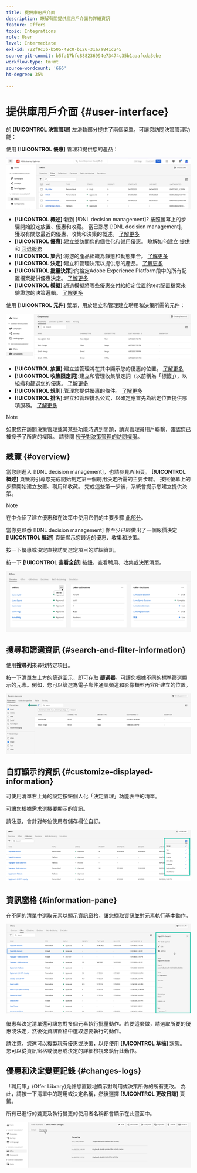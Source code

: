 ```yaml
---
title: 提供庫用戶介面
description: 瞭解有關提供庫用戶介面的詳細資訊
feature: Offers
topic: Integrations
role: User
level: Intermediate
exl-id: 722f9c3b-b505-48c0-b126-31a7a841c245
source-git-commit: b5fa17bfc888236994e73474c35b1aaafcda3ebe
workflow-type: tm+mt
source-wordcount: '666'
ht-degree: 35%

---
```


# 提供庫用戶介面 {#user-interface}

的 **[!UICONTROL 決策管理]** 左滑軌部分提供了兩個菜單，可讓您訪問決策管理功能：

使用 **[!UICONTROL 優惠]** 管理和提供您的產品：


![](../assets/offers_menu.png)

* **[!UICONTROL 概述]**:新到 [!DNL decision management]? 按照螢幕上的步驟開始設定放置、優惠和收藏。 當已熟悉 [!DNL decision management]，獲取有關您最近的優惠、收集和決策的概述。 [了解更多](#overview)
* **[!UICONTROL 優惠]**:建立並訪問您的個性化和備用優惠。 瞭解如何建立 [提供](../offer-library/creating-personalized-offers.md) 和 [回退服務](../offer-library/creating-fallback-offers.md)
* **[!UICONTROL 集合]**:將您的產品組織為靜態和動態集合。 [了解更多](../offer-library/creating-collections.md)
* **[!UICONTROL 決定]**:建立和管理決策以提供您的產品。 [了解更多](../offer-activities/create-offer-activities.md)
* **[!UICONTROL 批量決策]**:向給定Adobe Experience Platform段中的所有配置檔案提供優惠決定。 [了解更多](../batch-delivery.md)
* **[!UICONTROL 模擬]**:通過模擬將哪些優惠交付給給定位置的test配置檔案來驗證您的決策邏輯。 [了解更多](../offer-activities/simulation.md)

使用 **[!UICONTROL 元件]** 菜單，用於建立和管理建立聘用和決策所需的元件：

![](../assets/offer_activities.png)

* **[!UICONTROL 放置]**:建立並管理將在其中顯示您的優惠的位置。 [了解更多](../offer-library/creating-placements.md)
* **[!UICONTROL 收集限定詞]**:建立和管理收集限定詞（以前稱為「標籤」），以組織和篩選您的優惠。 [了解更多](../offer-library/creating-tags.md)
* **[!UICONTROL 規則]**:管理您提供優惠的條件。 [了解更多](../offer-library/creating-decision-rules.md)
* **[!UICONTROL 排名]**:建立和管理排名公式，以確定應首先為給定位置提供哪項服務。 [了解更多](../ranking/create-ranking-formulas.md)

>[!NOTE]
>
>如果您在訪問決策管理或其某些功能時遇到問題，請與管理員用戶聯繫，確認您已被授予了所需的權限。 請參閱 [授予對決策管理的訪問權限](starting-offer-decisioning.md#granting-acess-to-decision-management)。

## 總覽 {#overview}

當您剛進入 [!DNL decision management]，也請參見Wiki頁。 **[!UICONTROL 概述]** 頁籤將引導您完成開始制定第一個聘用決定所需的主要步驟。 按照螢幕上的步驟開始建立放置、聘用和收藏。 完成這些第一步後，系統會提示您建立提供決策。

>[!NOTE]
>
>在中介紹了建立優惠和在決策中使用它們的主要步驟 [此部分](../offer-library/key-steps.md)。

當你更熟悉 [!DNL decision management] 你至少已經做出了一個報價決定 **[!UICONTROL 概述]** 頁籤顯示您最近的優惠、收集和決策。

按一下優惠或決定直接訪問選定項目的詳細資訊。

按一下 **[!UICONTROL 查看全部]** 按鈕，查看聘用、收集或決策清單。

![](../assets/overview_view-all.png)

## 搜尋和篩選資訊 {#search-and-filter-information}

使用&#x200B;**搜尋列**&#x200B;來尋找特定項目。

按一下清單左上方的篩選圖示，即可存取 **篩選器**。可讓您根據不同的標準篩選顯示的元素。例如，您可以篩選為電子郵件通訊頻道和影像類型內容所建立的位置。

![](../assets/filters.png)

## 自訂顯示的資訊 {#customize-displayed-information}

可使用清單右上角的設定按鈕個人化「決定管理」功能表中的清單。

可讓您根據需求選擇要顯示的資訊。

請注意，會針對每位使用者儲存欄位自訂。

![](../assets/columns.png)

## 資訊窗格 {#information-pane}

在不同的清單中選取元素以顯示資訊窗格，讓您擷取資訊並對元素執行基本動作。

![](../assets/information-pane.png)

優惠與決定清單還可讓您對多個元素執行批量動作。若要這麼做，請選取所要的優惠或決定，然後從資訊窗格中選取您要執行的動作。

請注意，您還可以複製現有優惠或決策，以便使用 **[!UICONTROL 草稿]** 狀態。 您可以從資訊窗格或優惠或決定的詳細檢視來執行此動作。

## 優惠和決定變更記錄 {#changes-logs}

「聘用庫」(Offer Library)允許您直觀地顯示對聘用或決策所做的所有更改。 為此，請按一下清單中的聘用或決定名稱，然後選擇 **[!UICONTROL 更改日誌]** 頁籤。

所有已進行的變更及執行變更的使用者名稱都會顯示在此畫面中。

![](../assets/change-logs.png)
